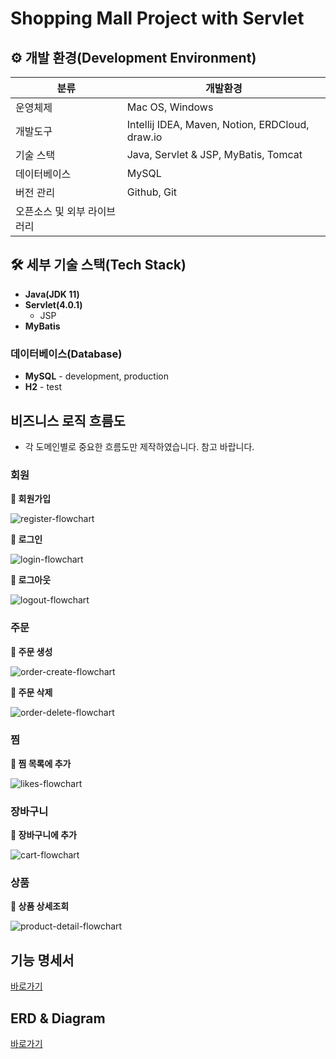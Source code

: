 # Shopping Mall Project with Servlet

## ⚙️ 개발 환경(Development Environment)

| 분류              | 개발환경                                           | 
|-----------------|-------------------------------------------------|
| 운영체제            | Mac OS, Windows                                 |
| 개발도구            | Intellij IDEA, Maven, Notion, ERDCloud, draw.io |
| 기술 스택           | Java, Servlet & JSP, MyBatis, Tomcat            |
| 데이터베이스          | MySQL                                          |
| 버전 관리           | Github, Git                                     |
| 오픈소스 및 외부 라이브러리 |                                               |

## 🛠 세부 기술 스택(Tech Stack)

- **Java(JDK 11)**
- **Servlet(4.0.1)**
    - JSP
- **MyBatis**

### 데이터베이스(Database)

- **MySQL** - development, production
- **H2** - test

## 비즈니스 로직 흐름도

- 각 도메인별로 중요한 흐름도만 제작하였습니다. 참고 바랍니다.

### 회원

**📌 회원가입**

![register-flowchart](./assets/images/register-flowchart.png)

**📌 로그인**

![login-flowchart](./assets/images/login-flowchart.png)

**📌 로그아웃**

![logout-flowchart](./assets/images/logout-flowchart.png)

### 주문

**📌 주문 생성**

![order-create-flowchart](./assets/images/order-create-flowchart.png)

**📌 주문 삭제**

![order-delete-flowchart](./assets/images/order-delete-flowchart.png)

### 찜

**📌 찜 목록에 추가**

![likes-flowchart](./assets/images/likes-flowchart.png)

### 장바구니

**📌 장바구니에 추가**

![cart-flowchart](./assets/images/cart-flowchart.png)

### 상품

**📌 상품 상세조회**

![product-detail-flowchart](./assets/images/product-detail-flowchart.png)


## 기능 명세서

[바로가기](https://www.notion.so/c5cc529cde524a0eacd7433be5466aa4?v=c4f6ef4260724835ba010543be9dbb35&pvs=4)

## ERD & Diagram

[바로가기](https://www.erdcloud.com/d/HnnmsKsQ4Q9ztQy4K)
